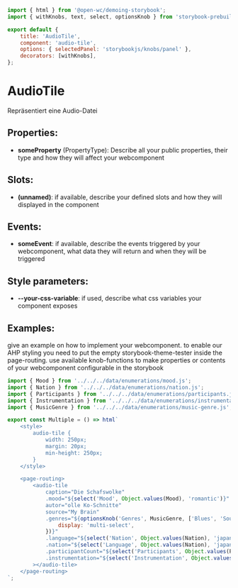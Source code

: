 ```js script
import { html } from '@open-wc/demoing-storybook';
import { withKnobs, text, select, optionsKnob } from 'storybook-prebuilt/addon-knobs';

export default {
    title: 'AudioTile',
    component: 'audio-tile',
    options: { selectedPanel: 'storybookjs/knobs/panel' },
    decorators: [withKnobs],
};
```

# AudioTile

Repräsentiert eine Audio-Datei

## Properties:

-   **someProperty** (PropertyType): Describe all your public properties, their type and how they will affect your webcomponent

## Slots:

-   **(unnamed)**: if available, describe your defined slots and how they will displayed in the component

## Events:

-   **someEvent**: if available, describe the events triggered by your webcomponent, what data they will return and when they will be triggered

## Style parameters:

-   **--your-css-variable**: if used, describe what css variables your component exposes

## Examples:

give an example on how to implement your webcomponent. to enable our AHP styling you need to put the empty storybook-theme-tester inside the page-routing.
use available knob-functions to make properties or contents of your webcomponent configurable in the storybook

```js preview-story
import { Mood } from '../../../data/enumerations/mood.js';
import { Nation } from '../../../data/enumerations/nation.js';
import { Participants } from '../../../data/enumerations/participants.js';
import { Instrumentation } from '../../../data/enumerations/instrumentation.js';
import { MusicGenre } from '../../../data/enumerations/music-genre.js';

export const Multiple = () => html`
    <style>
        audio-tile {
            width: 250px;
            margin: 20px;
            min-height: 250px;
        }
    </style>

    <page-routing>
        <audio-tile
            caption="Die Schafswolke"
            .mood="${select('Mood', Object.values(Mood), 'romantic')}"
            autor="olle Ko-Schnitte"
            source="My Brain"
            .genres="${optionsKnob('Genres', MusicGenre, ['Blues', 'Soul', 'Comedy', 'Rock', 'Pop'], {
                display: 'multi-select',
            })}"
            .language="${select('Nation', Object.values(Nation), 'japanese')}"
            .nation="${select('Language', Object.values(Nation), 'japanese')}"
            .participantCount="${select('Participants', Object.values(Participants), 'solo')}"
            .instrumentation="${select('Instrumentation', Object.values(Instrumentation), 'mixed')}"
        ></audio-tile>
    </page-routing>
`;
```
